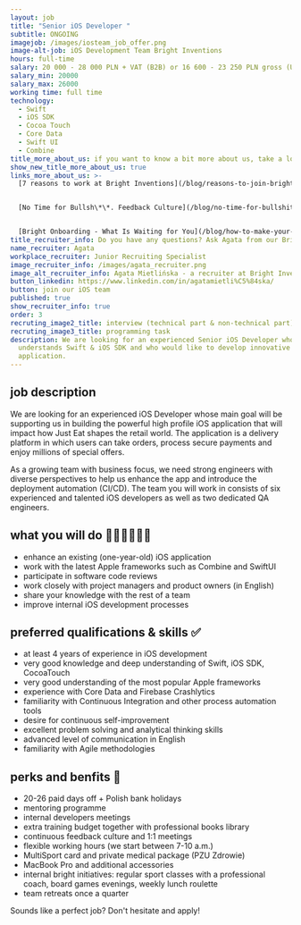 ```yaml
---
layout: job
title: "Senior iOS Developer "
subtitle: ONGOING
imagejob: /images/iosteam_job_offer.png
image-alt-job: iOS Development Team Bright Inventions
hours: full-time
salary: 20 000 - 28 000 PLN + VAT (B2B) or 16 600 - 23 250 PLN gross (UoP)
salary_min: 20000
salary_max: 26000
working time: full time
technology:
  - Swift
  - iOS SDK
  - Cocoa Touch
  - Core Data
  - Swift UI
  - Combine
title_more_about_us: if you want to know a bit more about us, take a look below 🙋🏻‍♀️🙋🏻‍♂️
show_new_title_more_about_us: true
links_more_about_us: >-
  [7 reasons to work at Bright Inventions](/blog/reasons-to-join-bright)


  [No Time for Bullsh\*\*. Feedback Culture](/blog/no-time-for-bullshit-feedback-culture/)


  [Bright Onboarding - What Is Waiting for You](/blog/how-to-make-your-onboarding-bright)
title_recruiter_info: Do you have any questions? Ask Agata from our Bright team!
name_recruiter: Agata
workplace_recruiter: Junior Recruiting Specialist
image_recruiter_info: /images/agata_recruiter.png
image_alt_recruiter_info: Agata Mietlińska - a recruiter at Bright Inventions
button_linkedin: https://www.linkedin.com/in/agatamietli%C5%84ska/
button: join our iOS team
published: true
show_recruiter_info: true
order: 3
recruting_image2_title: interview (technical part & non-technical part)
recruting_image3_title: programming task
description: We are looking for an experienced Senior iOS Developer who
  understands Swift & iOS SDK and who would like to develop innovative iOS ePOS
  application.
---
```


## job description

We are looking for an experienced iOS Developer whose main goal will be supporting us in building the powerful high profile iOS application that will impact how Just Eat shapes the retail world. The application is a delivery platform in which users can take orders, process secure payments and enjoy millions of special offers. 

As a growing team with business focus, we need strong engineers with diverse perspectives to help us enhance  the app and introduce the deployment automation (CI/CD). The team you will work in consists of six experienced and talented iOS developers as well as two dedicated QA engineers.

## what you will do 👩🏻‍💻🧑🏻‍💻

* enhance an existing (one-year-old) iOS application
* work with the latest Apple frameworks such as Combine and SwiftUI
* participate in software code reviews
* work closely with project managers and product owners (in English)
* share your knowledge with the rest of a team
* improve internal iOS development processes

## preferred qualifications & skills ✅

* at least 4 years of experience in iOS development
* very good knowledge and deep understanding of Swift, iOS SDK, CocoaTouch
* very good understanding of the most popular Apple frameworks
* experience with Core Data and Firebase Crashlytics
* familiarity with Continuous Integration and other process automation tools
* desire for continuous self-improvement
* excellent problem solving and analytical thinking skills
* advanced level of communication in English
* familiarity with Agile methodologies


## perks and benfits 🙌

* 20-26 paid days off + Polish bank holidays
* mentoring programme
* internal developers meetings
* extra training budget together with professional books library
* continuous feedback culture and 1:1 meetings
* flexible working hours (we start between 7-10 a.m.)
* MultiSport card and private medical package (PZU Zdrowie)
* MacBook Pro and additional accessories
* internal bright initiatives: regular sport classes with a professional coach, board games evenings, weekly lunch roulette
* team retreats once a quarter

Sounds like a perfect job? Don't hesitate and apply! 
